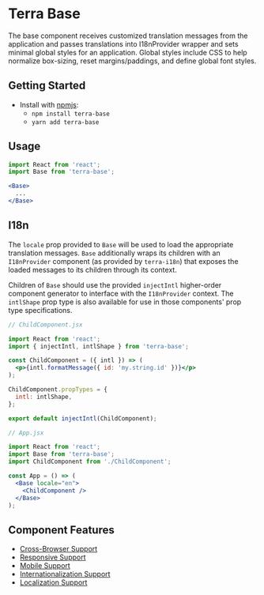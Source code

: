 # Terra Base

The base component receives customized translation messages from the application and passes translations into I18nProvider wrapper and sets minimal global styles for an application.
Global styles include CSS to help normalize box-sizing, reset margins/paddings, and define global font styles.

## Getting Started

- Install with [npmjs](https://www.npmjs.com):
  - `npm install terra-base`
  - `yarn add terra-base`

## Usage

```jsx
import React from 'react';
import Base from 'terra-base';

<Base>
  ...
</Base>
```

## I18n

The `locale` prop provided to `Base` will be used to load the appropriate translation messages. `Base` additionally wraps its children with an `I18nProvider` component (as provided by `terra-i18n`) that exposes the loaded messages to its children through its context.

Children of `Base` should use the provided `injectIntl` higher-order component generator to interface with the `I18nProvider` context. The `intlShape` prop type is also available for use in those components' prop type specifications.

```jsx
// ChildComponent.jsx

import React from 'react';
import { injectIntl, intlShape } from 'terra-base';

const ChildComponent = ({ intl }) => (
  <p>{intl.formatMessage({ id: 'my.string.id' })}</p>
);

ChildComponent.propTypes = {
  intl: intlShape,
};

export default injectIntl(ChildComponent);

// App.jsx

import React from 'react';
import Base from 'terra-base';
import ChildComponent from './ChildComponent';

const App = () => (
  <Base locale="en">
    <ChildComponent />
  </Base>
);
```

## Component Features
* [Cross-Browser Support](https://github.com/cerner/terra-core/wiki/Component-Features#cross-browser-support)
* [Responsive Support](https://github.com/cerner/terra-core/wiki/Component-Features#responsive-support)
* [Mobile Support](https://github.com/cerner/terra-core/wiki/Component-Features#mobile-support)
* [Internationalization Support](https://github.com/cerner/terra-core/wiki/Component-Features#internationalization-i18n-support)
* [Localization Support](https://github.com/cerner/terra-core/wiki/Component-Features#localization-support)


